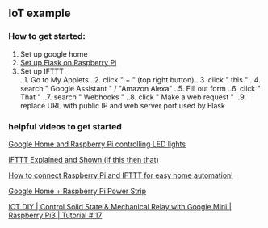 ## IoT example

### How to get started:
1. Set up google home <br />
2. [Set up Flask on Raspberry Pi](https://projects.raspberrypi.org/en/projects/python-web-server-with-flask/)<br />
3. Set up IFTTT<br />
    ..1. Go to My Applets
    ..2. click " + " (top right button)
    ..3. click " this "
    ..4. search " Google Assistant " / "Amazon Alexa"
    ..5. Fill out form
    ..6. click " That "
    ..7. search " Webhooks "
    ..8. click " Make a web request "
    ..9. replace URL with public IP and web server port used by Flask
	
    
    

###  helpful videos to get started
[Google Home and Raspberry Pi controlling LED lights](https://www.youtube.com/watch?v=zp-HlLbT-xA)

[IFTTT Explained and Shown (if this then that)](https://www.youtube.com/watch?v=YV3DEmmDHdc)

[How to connect Raspberry Pi and IFTTT for easy home automation!](https://www.youtube.com/watch?v=IML0Cg2-iko)

[Google Home + Raspberry Pi Power Strip](http://www.instructables.com/id/Google-Home-Raspberry-Pi-Power-Strip/)

[IOT DIY | Control Solid State & Mechanical Relay with Google Mini | Raspberry Pi3 | Tutorial # 17](https://www.youtube.com/watch?v=1Eo9NSiS3Y8)

